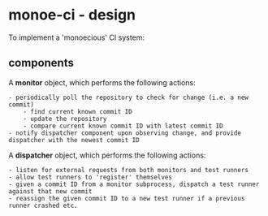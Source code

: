 # monoe-ci - design

To implement a 'monoecious' CI system:

## components

A **monitor** object, which performs the following actions:

```
- periodically poll the repository to check for change (i.e. a new commit)
    - find current known commit ID
    - update the repository
    - compare current known commit ID with latest commit ID
- notify dispatcher component upon observing change, and provide dispatcher with the newest commit ID
```

A **dispatcher** object, which performs the following actions:

```
- listen for external requests from both monitors and test runners
- allow test runners to 'register' themselves
- given a commit ID from a monitor subprocess, dispatch a test runner against that new commit
- reassign the given commit ID to a new test runner if a previous runner crashed etc.

